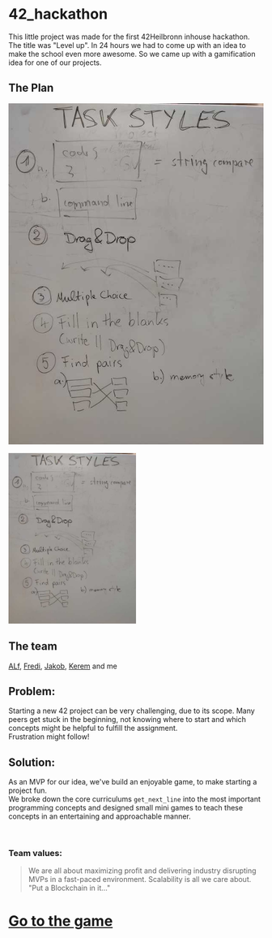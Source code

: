 # 42_hackathon
This little project was made for the first 42Heilbronn inhouse hackathon. The title was "Level up".  In 24 hours we had to come up with an idea to make the school even more awesome. So we came up with a gamification idea for one of our projects.

## The Plan
![white board drawing of an application plane](https://github.com/tomah56/42_hackatlon/blob/main/IMG_20221118_170247.jpg?raw=true)

<img src="https://github.com/tomah56/42_hackatlon/blob/main/IMG_20221118_170247.jpg" width="50%"/>



## The team
[ALf](https://github.com/alfjl), [Fredi](https://github.com/Fredi-B), [Jakob](https://github.com/jweeeezy), [Kerem](https://github.com/K-isikoglu) and me

## Problem:
Starting a new 42 project can be very challenging, due to its scope. Many peers get stuck in the beginning, not knowing where to start and which concepts might be helpful to fulfill the assignment.  
Frustration might follow!

## Solution:
As an MVP for our idea, we've build an enjoyable game, to make starting a project fun.  
We broke down the core curriculums `get_next_line` into the most important programming concepts and designed small mini games to teach these concepts in an entertaining and approachable manner.

<br>

### Team values:
>We are all about maximizing profit and delivering industry disrupting MVPs in a fast-paced environment.
>Scalability is all we care about.
>"Put a Blockchain in it..."

# [Go to the game](https://tomah56.github.io/42_hackatlon/code/)
